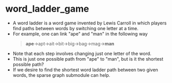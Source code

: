 # word_ladder_game
-  A word ladder is a word game invented by Lewis Carroll in which players find paths between words by switching one letter at a time.<br>
-  For example, one can link "ape" and "man" in the following way<br>
   >__ape__->apt->ait->bit->big->bag->mag->__man__<br>
-  Note that each step involves changing just one letter of the word.<br>
-  This is just one possible path from "ape" to "man", but is it the shortest possible path?<br>
-  If we desire to find the shortest word ladder path between two given words, the sparse graph submodule can help.<br>
